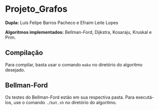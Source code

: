 # Projeto_Grafos

**Dupla:** Luís Felipe Barros Pacheco e Efraim Leite Lopes

**Algoritmos implementados:** Bellman-Ford, Dijkstra, Kosaraju, Kruskal e Prim.

## Compilação

Para compilar, basta usar o comando `make` no diretório do algoritmo desejado.

## Bellman-Ford

Os testes do Bellman-Ford estão em sua respectiva pasta. Para executá-los, use o comando `./bat.sh` no diretório do algoritmo.
